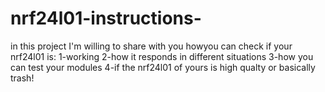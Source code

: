 # nrf24l01-instructions-

in this project I'm willing to share with you howyou can check if your nrf24l01 is:
1-working 
2-how it responds in different situations 
3-how you can test your modules
4-if the nrf24l01 of yours is high qualty or basically trash!
